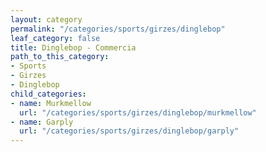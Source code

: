 ```yaml
---
layout: category
permalink: "/categories/sports/girzes/dinglebop"
leaf_category: false
title: Dinglebop - Commercia
path_to_this_category:
- Sports
- Girzes
- Dinglebop
child_categories:
- name: Murkmellow
  url: "/categories/sports/girzes/dinglebop/murkmellow"
- name: Garply
  url: "/categories/sports/girzes/dinglebop/garply"
---
```

